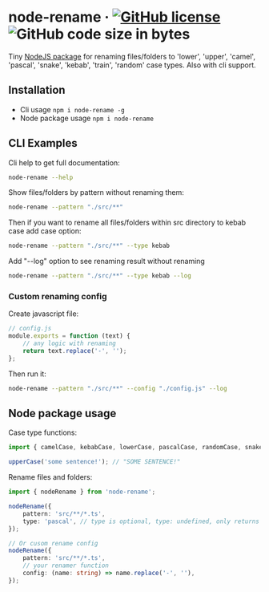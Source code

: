 # node-rename &middot; [![GitHub license](https://img.shields.io/badge/license-MIT-blue.svg)](https://github.com/facebook/react/blob/main/LICENSE) ![GitHub code size in bytes](https://img.shields.io/github/languages/code-size/izemil/node-rename)

Tiny [NodeJS package](https://www.npmjs.com/package/node-rename) for renaming files/folders to 'lower', 'upper', 'camel', 'pascal', 'snake', 'kebab', 'train', 'random' case types. Also with cli support.

## Installation

-   Cli usage `npm i node-rename -g`
-   Node package usage `npm i node-rename`

## CLI Examples

Cli help to get full documentation:

```bash
node-rename --help
```

Show files/folders by pattern without renaming them:

```bash
node-rename --pattern "./src/**"
```

Then if you want to rename all files/folders within src directory to kebab case add case option:

```bash
node-rename --pattern "./src/**" --type kebab
```

Add "--log" option to see renaming result without renaming

```bash
node-rename --pattern "./src/**" --type kebab --log
```

### Custom renaming config

Create javascript file:

```javascript
// config.js
module.exports = function (text) {
    // any logic with renaming
    return text.replace('-', '');
};
```

Then run it:

```bash
node-rename --pattern "./src/**" --config "./config.js" --log
```

## Node package usage

Case type functions:

```typescript
import { camelCase, kebabCase, lowerCase, pascalCase, randomCase, snakeCase, trainCase, upperCase } from 'node-rename';

upperCase('some sentence!'); // "SOME SENTENCE!"
```

Rename files and folders:

```typescript
import { nodeRename } from 'node-rename';

nodeRename({
    pattern: 'src/**/*.ts',
    type: 'pascal', // type is optional, type: undefined, only returns files to rename
});

// Or cusom rename config
nodeRename({
    pattern: 'src/**/*.ts',
    // your renamer function
    config: (name: string) => name.replace('-', ''),
});
```
